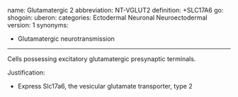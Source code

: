 name: Glutamatergic 2
abbreviation: NT-VGLUT2
definition: +SLC17A6
go:
shogoin: 
uberon: 
categories: Ectodermal Neuronal Neuroectodermal
version: 1
synonyms:
- Glutamatergic neurotransmission
---

Cells possessing excitatory glutamatergic presynaptic terminals. 

Justification:

* Express Slc17a6, the vesicular glutamate transporter, type 2
